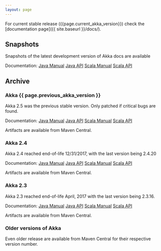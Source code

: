 ```yaml
---
layout: page
---
```


For current stable release ({{page.current_akka_version}}) check the [documentation page]({{ site.baseurl }}/docs/).

## Snapshots

Snapshots of the latest development version of Akka docs are available 

Documentation:
[Java Manual](https://doc.akka.io/docs/akka/snapshot/index.html?language=java)
[Java API](https://doc.akka.io/japi/akka/snapshot/)
[Scala Manual](https://doc.akka.io/docs/akka/snapshot/index.html?language=scala)
[Scala API](https://doc.akka.io/api/akka/snapshot/)

## Archive

### Akka {{ page.previous_akka_version }}

Akka 2.5 was the previous stable version. Only patched if critical bugs are found.

Documentation:
[Java Manual](https://doc.akka.io/docs/akka/current/index.html?language=java)
[Java API](https://doc.akka.io/japi/akka/2.4)
[Scala Manual](https://doc.akka.io/docs/akka/current/index.html?language=scala)
[Scala API](https://doc.akka.io/api/akka/2.4)

Artifacts are available from Maven Central.

### Akka 2.4

Akka 2.4 reached end-of-life 12/31/2017, with the last version being 2.4.20

Documentation:
[Java Manual](https://doc.akka.io/docs/akka/2.4/java.html)
[Java API](https://doc.akka.io/japi/akka/2.4)
[Scala Manual](https://doc.akka.io/docs/akka/2.4/scala.html)
[Scala API](https://doc.akka.io/api/akka/2.4)

Artifacts are available from Maven Central.

### Akka 2.3

Akka 2.3 reached end-of-life April, 2017 with the last version being 2.3.16.

Documentation:
[Java Manual](https://doc.akka.io/docs/akka/2.3/java.html)
[Java API](https://doc.akka.io/japi/akka/2.3)
[Scala Manual](https://doc.akka.io/docs/akka/2.3/scala.html)
[Scala API](https://doc.akka.io/api/akka/2.3)

Artifacts are available from Maven Central.

### Older versions of Akka

Even older release are available from Maven Central for their respective version number.
